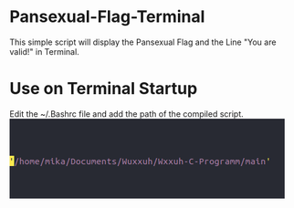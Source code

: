 # Pansexual-Flag-Terminal
This simple script will display the Pansexual Flag and the Line "You are valid!" in Terminal. 

# Use on Terminal Startup
Edit the ~/.Bashrc file and add the path of the compiled script.
![This is an image](/Pic1.png)
